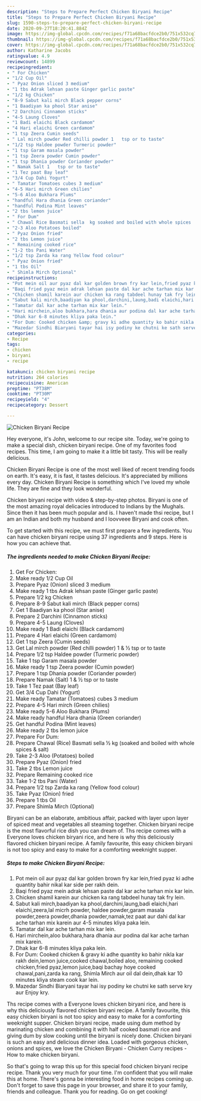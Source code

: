 ```yaml
---
description: "Steps to Prepare Perfect Chicken Biryani Recipe"
title: "Steps to Prepare Perfect Chicken Biryani Recipe"
slug: 1590-steps-to-prepare-perfect-chicken-biryani-recipe
date: 2020-09-27T18:20:41.884Z
image: https://img-global.cpcdn.com/recipes/f71a68bacfdce2b0/751x532cq70/chicken-biryani-recipe-recipe-main-photo.jpg
thumbnail: https://img-global.cpcdn.com/recipes/f71a68bacfdce2b0/751x532cq70/chicken-biryani-recipe-recipe-main-photo.jpg
cover: https://img-global.cpcdn.com/recipes/f71a68bacfdce2b0/751x532cq70/chicken-biryani-recipe-recipe-main-photo.jpg
author: Katharine Jacobs
ratingvalue: 4.9
reviewcount: 14899
recipeingredient:
- " For Chicken"
- "1/2 Cup Oil"
- " Pyaz Onion sliced 3 medium"
- "1 tbs Adrak lehsan paste Ginger garlic paste"
- "1/2 kg Chicken"
- "8-9 Sabut kali mirch Black pepper corns"
- "1 Baadiyan ka phool Star anise"
- "2 Darchini Cinnamon sticks"
- "4-5 Laung Cloves"
- "1 Badi elaichi Black cardamom"
- "4 Hari elaichi Green cardamom"
- "1 tsp Zeera Cumin seeds"
- " Lal mirch powder Red chilli powder 1   tsp or to taste"
- "1/2 tsp Haldee powder Turmeric powder"
- "1 tsp Garam masala powder"
- "1 tsp Zeera powder Cumin powder"
- "1 tsp Dhania powder Coriander powder"
- " Namak Salt 1   tsp or to taste"
- "1 Tez paat Bay leaf"
- "3/4 Cup Dahi Yogurt"
- " Tamatar Tomatoes cubes 3 medium"
- "4-5 Hari mirch Green chilies"
- "5-6 Aloo Bukhara Plums"
- "handful Hara dhania Green coriander"
- "handful Podina Mint leaves"
- "2 tbs lemon juice"
- " For Dum"
- " Chawal Rice Basmati sella  kg soaked and boiled with whole spices  salt"
- "2-3 Aloo Potatoes boiled"
- " Pyaz Onion fried"
- "2 tbs Lemon juice"
- " Remaining cooked rice"
- "1-2 tbs Pani Water"
- "1/2 tsp Zarda ka rang Yellow food colour"
- " Pyaz Onion fried"
- "1 tbs Oil"
- " Shimla Mirch Optional"
recipeinstructions:
- "Pot mein oil aur pyaz dal kar golden brown fry kar lein,fried pyaz ki adhe quantity bahir nikal kar side per rakh dein."
- "Baqi fried pyaz mein adrak lehsan paste dal kar ache tarhan mix kar lein."
- "Chicken shamil karein aur chicken ka rang tabdeel hunay tak fry lein."
- "Sabut kali mirch,baadiyan ka phool,darchini,laung,badi elaichi,hari elaichi,zeera,lal micrh powder, haldee powder,garam masala powder,zeera powder,dhania powder,namak,tez paat aur dahi dal kar ache tarhan mix karein aur 4-5 minutes kliya paka lein."
- "Tamatar dal kar ache tarhan mix kar lein."
- "Hari mirchein,aloo bukhara,hara dhania aur podina dal kar ache tarhan mix karein."
- "Dhak kar 6-8 minutes kliya paka lein."
- "For Dum: Cooked chicken &amp; gravy ki adhe quantity ko bahir nikla kar rakh dein,lemon juice,cooked chawal,boiled aloo, remaining cooked chicken,fried pyaz,lemon juice,baqi bachay hoye cooked chawal,pani,zarda ka rang, Shimla Mirch aur oil dal dein,dhak kar 10 minutes kliya steam cook kar lein."
- "Mazedar Sindhi Biaryani tayar hai isy podiny ke chutni ke sath serve kry aur Enjoy kry."
categories:
- Recipe
tags:
- chicken
- biryani
- recipe

katakunci: chicken biryani recipe 
nutrition: 264 calories
recipecuisine: American
preptime: "PT38M"
cooktime: "PT30M"
recipeyield: "4"
recipecategory: Dessert

---
```



![Chicken Biryani Recipe](https://img-global.cpcdn.com/recipes/f71a68bacfdce2b0/751x532cq70/chicken-biryani-recipe-recipe-main-photo.jpg)

Hey everyone, it's John, welcome to our recipe site. Today, we're going to make a special dish, chicken biryani recipe. One of my favorites food recipes. This time, I am going to make it a little bit tasty. This will be really delicious.

Chicken Biryani Recipe is one of the most well liked of recent trending foods on earth. It's easy, it is fast, it tastes delicious. It's appreciated by millions every day. Chicken Biryani Recipe is something which I've loved my whole life. They are fine and they look wonderful.

Chicken biryani recipe with video &amp; step-by-step photos. Biryani is one of the most amazing royal delicacies introduced to Indians by the Mughals. Since then it has been much popular and is. I haven&#39;t made thsi recipe, but I am an Indian and both my husband and I loovveee Biryani and cook often.


To get started with this recipe, we must first prepare a few ingredients. You can have chicken biryani recipe using 37 ingredients and 9 steps. Here is how you can achieve that.

<!--inarticleads1-->

##### The ingredients needed to make Chicken Biryani Recipe:

1. Get  For Chicken:
1. Make ready 1/2 Cup Oil
1. Prepare  Pyaz (Onion) sliced 3 medium
1. Make ready 1 tbs Adrak lehsan paste (Ginger garlic paste)
1. Prepare 1/2 kg Chicken
1. Prepare 8-9 Sabut kali mirch (Black pepper corns)
1. Get 1 Baadiyan ka phool (Star anise)
1. Prepare 2 Darchini (Cinnamon sticks)
1. Prepare 4-5 Laung (Cloves)
1. Make ready 1 Badi elaichi (Black cardamom)
1. Prepare 4 Hari elaichi (Green cardamom)
1. Get 1 tsp Zeera (Cumin seeds)
1. Get  Lal mirch powder (Red chilli powder) 1 &amp; ½ tsp or to taste
1. Prepare 1/2 tsp Haldee powder (Turmeric powder)
1. Take 1 tsp Garam masala powder
1. Make ready 1 tsp Zeera powder (Cumin powder)
1. Prepare 1 tsp Dhania powder (Coriander powder)
1. Prepare  Namak (Salt) 1 &amp; ½ tsp or to taste
1. Take 1 Tez paat (Bay leaf)
1. Get 3/4 Cup Dahi (Yogurt)
1. Make ready  Tamatar (Tomatoes) cubes 3 medium
1. Prepare 4-5 Hari mirch (Green chilies)
1. Make ready 5-6 Aloo Bukhara (Plums)
1. Make ready handful Hara dhania (Green coriander)
1. Get handful Podina (Mint leaves)
1. Make ready 2 tbs lemon juice
1. Prepare  For Dum:
1. Prepare  Chawal (Rice) Basmati sella ½ kg (soaked and boiled with whole spices &amp; salt)
1. Take 2-3 Aloo (Potatoes) boiled
1. Prepare  Pyaz (Onion) fried
1. Take 2 tbs Lemon juice
1. Prepare  Remaining cooked rice
1. Take 1-2 tbs Pani (Water)
1. Prepare 1/2 tsp Zarda ka rang (Yellow food colour)
1. Take  Pyaz (Onion) fried
1. Prepare 1 tbs Oil
1. Prepare  Shimla Mirch (Optional)


Biryani can be an elaborate, ambitious affair, packed with layer upon layer of spiced meat and vegetables all steaming together. Chicken biryani recipe is the most flavorful rice dish you can dream of. Ths recipe comes with a Everyone loves chicken biryani rice, and here is why this deliciously flavored chicken biryani recipe. A family favourite, this easy chicken biryani is not too spicy and easy to make for a comforting weeknight supper. 

<!--inarticleads2-->

##### Steps to make Chicken Biryani Recipe:

1. Pot mein oil aur pyaz dal kar golden brown fry kar lein,fried pyaz ki adhe quantity bahir nikal kar side per rakh dein.
1. Baqi fried pyaz mein adrak lehsan paste dal kar ache tarhan mix kar lein.
1. Chicken shamil karein aur chicken ka rang tabdeel hunay tak fry lein.
1. Sabut kali mirch,baadiyan ka phool,darchini,laung,badi elaichi,hari elaichi,zeera,lal micrh powder, haldee powder,garam masala powder,zeera powder,dhania powder,namak,tez paat aur dahi dal kar ache tarhan mix karein aur 4-5 minutes kliya paka lein.
1. Tamatar dal kar ache tarhan mix kar lein.
1. Hari mirchein,aloo bukhara,hara dhania aur podina dal kar ache tarhan mix karein.
1. Dhak kar 6-8 minutes kliya paka lein.
1. For Dum: Cooked chicken &amp; gravy ki adhe quantity ko bahir nikla kar rakh dein,lemon juice,cooked chawal,boiled aloo, remaining cooked chicken,fried pyaz,lemon juice,baqi bachay hoye cooked chawal,pani,zarda ka rang, Shimla Mirch aur oil dal dein,dhak kar 10 minutes kliya steam cook kar lein.
1. Mazedar Sindhi Biaryani tayar hai isy podiny ke chutni ke sath serve kry aur Enjoy kry.


Ths recipe comes with a Everyone loves chicken biryani rice, and here is why this deliciously flavored chicken biryani recipe. A family favourite, this easy chicken biryani is not too spicy and easy to make for a comforting weeknight supper. Chicken biryani recipe, made using dum method by marinating chicken and combining it with half cooked basmati rice and giving dum by slow cooking until the biryani is nicely done. Chicken biryani is such an easy and delicious dinner idea. Loaded with gorgeous chicken, onions and spices, we love the Chicken Biryani - Chicken Curry recipes - How to make chicken biryani. 

So that's going to wrap this up for this special food chicken biryani recipe recipe. Thank you very much for your time. I'm confident that you will make this at home. There's gonna be interesting food in home recipes coming up. Don't forget to save this page in your browser, and share it to your family, friends and colleague. Thank you for reading. Go on get cooking!
